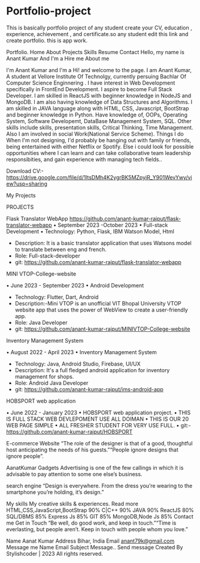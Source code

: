 # Portfolio-project
This is basically portfolio project of any student create your CV,  education ,  experience, achievement , and certificate.so any student edit this link and create portfolio. this is app work.  

Portfolio.
Home
About
Projects
Skills
Resume
Contact
Hello, my name is
Anant Kumar
And I'm a
Hire me
About me

I'm Anant Kumar and I'm a
Hi! and welcome to the page. I am Anant Kumar, A student at Vellore Institute Of Technolgy, currently persuing Bachlar Of Computer Science Enginnering . I have interest in Web Development specifically in FrontEnd Development. I aspire to become Full Stack Developer. I am skilled in ReactJS with beginner knowledge in NodeJS and MongoDB. I am also having knowledge of Data Structures and Algorithms. I am skilled in JAVA language along with HTML, CSS, Javascript, BootStrap and beginner knowledge in Python. Have knowledge of, OOPs, Operating System, Software Developemt, DataBase Management System, SQL. Other skills include skills, presentation skills, Critical Thinking, Time Management. Also I am involved in social Work(National Service Scheme). Things I do When I'm not designing, I'd probably be hanging out with family or friends, being entertained with either Netflix or Spotify. Else i could look for possible opportunities where I can learn and can take collaborative team leadership responsibities, and gain experience with managing tech fields..

Download CV:-https://drive.google.com/file/d/1ltsDMh4K2ygrBK5MZpyiR_Y901WevYwy/view?usp=sharing

My Projects

PROJECTS

Flask Translator WebApp
https://github.com/anant-kumar-rajput/flask-translator-webapp • September 2023 -October 2023
• Full-stack Development
• Technology: Python, Flask, IBM Watson Model, Html
- Description: It is a basic translator application that uses Watsons model to translate between eng and french.
- Role: Full-stack-developer
- git: https://github.com/anant-kumar-rajput/flask-translator-webapp


MINI VTOP-College-website

• June 2023 - September 2023
• Android Development
- Technology: Flutter, Dart, Android
- Description:-Mini VTOP is an unofficial VIT Bhopal University VTOP website app that uses the power of WebView to create a user-friendly
app.
- Role: Java Developer
- git: https://github.com/anant-kumar-rajput/MINIVTOP-College-website


Inventory Management System

• August 2022 - April 2023
• Inventory Management System
- Technology: Java, Android Studio, Firebase, UI/UX
- Description: It's a full fledged android application for inventory management for shops.
- Role: Android Java Developer
- git: https://github.com/anant-kumar-rajput/ims-android-app


HOBSPORT web application

• June 2022 - January 2023
• HOBSPORT web application project.
• THIS IS FULL STACK WEB DEVLEPOMENT USE ALL DOIMAN
• THIS IS OUR 20 WEB PAGE SIMPLE
• ALL FRESHER STUDENT FOR VERY USE FULL.
• git:-https://github.com/anant-kumar-rajput/HOBSPORT

E-commerce Website
“The role of the designer is that of a good, thoughtful host anticipating the needs of his guests.”“People ignore designs that ignore people”.


AanatKumar Gadgets
Advertising is one of the few callings in which it is advisable to pay attention to some one else’s business.

search engine
“Design is everywhere. From the dress you’re wearing to the smartphone you’re holding, it’s design.”

My skills
My creative skills & experiences.
Read more
HTML,CSS,JavaScript,BootStrap 90%
C|C++ 90%
JAVA 90%
ReactJS 80%
SQL/DBMS 85%
Express Js 85%
GIT 85%
MongoDB,Node Js 85%
Contact me
Get in Touch
“Be well, do good work, and keep in touch.”“Time is everlasting, but people aren’t. Keep in touch with people whom you love.”

Name
Aanat Kumar
Address
Bihar, India
Email
anant79k@gmail.com
Message me
Name
Email
Subject
Message..
Send message
Created By Stylishcoder |  2023 All rights reserved.
